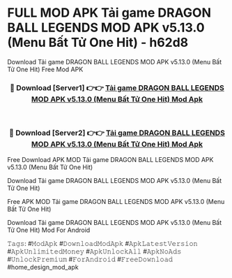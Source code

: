 # FULL MOD APK Tải game DRAGON BALL LEGENDS MOD APK v5.13.0 (Menu Bất Tử One Hit) - h62d8
Download Tải game DRAGON BALL LEGENDS MOD APK v5.13.0 (Menu Bất Tử One Hit) Free Mod APK

<div align="center">
<h3>🔴 Download [Server1] 👉👉 <a href="https://apk-comot.site?title=Tải_game_DRAGON_BALL_LEGENDS_MOD_APK_v5.13.0_(Menu_Bất_Tử_One_Hit)">Tải game DRAGON BALL LEGENDS MOD APK v5.13.0 (Menu Bất Tử One Hit) Mod Apk</a></h3><br>

<h3>🔴 Download [Server2] 👉👉 <a href="https://apk-comot.site?title=Tải_game_DRAGON_BALL_LEGENDS_MOD_APK_v5.13.0_(Menu_Bất_Tử_One_Hit)">Tải game DRAGON BALL LEGENDS MOD APK v5.13.0 (Menu Bất Tử One Hit) Mod Apk</a></h3>
</div>


Free Download APK MOD Tải game DRAGON BALL LEGENDS MOD APK v5.13.0 (Menu Bất Tử One Hit)

Download Tải game DRAGON BALL LEGENDS MOD APK v5.13.0 (Menu Bất Tử One Hit) 

Free APK MOD Tải game DRAGON BALL LEGENDS MOD APK v5.13.0 (Menu Bất Tử One Hit) 

Download Tải game DRAGON BALL LEGENDS MOD APK v5.13.0 (Menu Bất Tử One Hit) Mod For Android

𝚃𝚊𝚐𝚜: #𝙼𝚘𝚍𝙰𝚙𝚔 #𝙳𝚘𝚠𝚗𝚕𝚘𝚊𝚍𝙼𝚘𝚍𝙰𝚙𝚔 #𝙰𝚙𝚔𝙻𝚊𝚝𝚎𝚜𝚝𝚅𝚎𝚛𝚜𝚒𝚘𝚗 #𝙰𝚙𝚔𝚄𝚗𝚕𝚒𝚖𝚒𝚝𝚎𝚍𝙼𝚘𝚗𝚎𝚢 #𝙰𝚙𝚔𝚄𝚗𝚕𝚘𝚌𝚔𝙰𝚕𝚕 #𝙰𝚙𝚔𝙽𝚘𝙰𝚍𝚜 #𝚄𝚗𝚕𝚘𝚌𝚔𝙿𝚛𝚎𝚖𝚒𝚞𝚖 #𝙵𝚘𝚛𝙰𝚗𝚍𝚛𝚘𝚒𝚍 #𝙵𝚛𝚎𝚎𝙳𝚘𝚠𝚗𝚕𝚘𝚊𝚍 #home_design_mod_apk